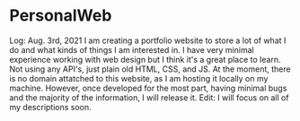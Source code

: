 # PersonalWeb

Log: Aug. 3rd, 2021
    I am creating a portfolio website to store a lot of what I do and what kinds of things I am interested in. I have very minimal experience working with web design but I think       it's a great place to learn. Not using any API's, just plain old HTML, CSS, and JS. At the moment, there is no domain attatched to this website, as I am hosting it locally on     my machine. However, once developed for the most part, having minimal bugs and the majority of the information, I will release it. Edit: I will focus on all of my descriptions     soon.
